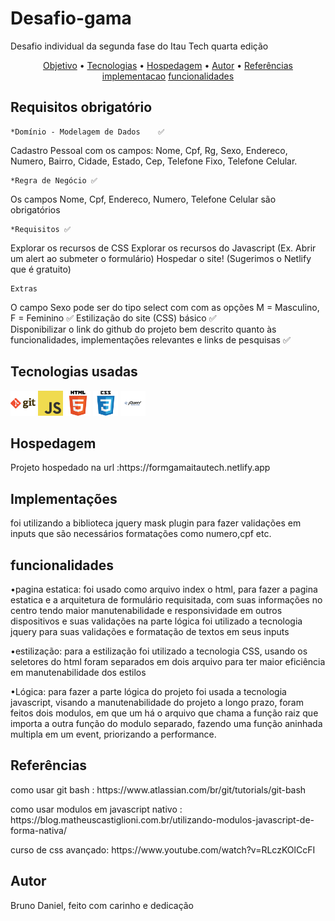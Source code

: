 # Desafio-gama
Desafio individual da segunda fase do Itau Tech quarta edição

<p align="center">
 <a href="#objetivo">Objetivo</a> •
 <a href="#tecnologias">Tecnologias</a> • 
 <a href="#hospedagem">Hospedagem</a> • 
 <a href="#autor">Autor</a> • 
 <a href="#referencia">Referências</a>
 <a href="#implementacao">implementacao</a>
 <a href="#funcionalidades">funcionalidades</a>
</p>

<h2 id="objetivo">Requisitos obrigatório</h2>

    *Domínio - Modelagem de Dados    ✅
Cadastro Pessoal com os campos: Nome,
Cpf, Rg, Sexo, Endereco, Numero, Bairro,
 Cidade, Estado, Cep, Telefone Fixo, Telefone Celular.    

    *Regra de Negócio ✅
Os campos Nome, Cpf, Endereco, Numero, Telefone Celular são obrigatórios 

    *Requisitos ✅
Explorar os recursos de CSS
Explorar os recursos do Javascript (Ex. Abrir um alert ao submeter o formulário)
Hospedar o site! (Sugerimos o Netlify que é gratuito) 

    Extras
O campo Sexo pode ser do tipo select com com as opções M = Masculino, F = Feminino ✅
Estilização do site (CSS) básico  ✅  
Disponibilizar o link do github do projeto bem descrito quanto às funcionalidades, implementações relevantes e links de pesquisas ✅

 <h2>Tecnologias usadas</h2>
<p id="tecnologias">
 <code><img height="40" src="https://raw.githubusercontent.com/github/explore/80688e429a7d4ef2fca1e82350fe8e3517d3494d/topics/git/git.png"></code>
 <code><img height="40" src="https://raw.githubusercontent.com/github/explore/80688e429a7d4ef2fca1e82350fe8e3517d3494d/topics/javascript/javascript.png"></code>
 <code><img height="40" src="https://raw.githubusercontent.com/github/explore/80688e429a7d4ef2fca1e82350fe8e3517d3494d/topics/html/html.png"></code>
 <code><img height="40" src="https://raw.githubusercontent.com/github/explore/80688e429a7d4ef2fca1e82350fe8e3517d3494d/topics/css/css.png"></code>
 <code><img height="40" src="https://raw.githubusercontent.com/github/explore/80688e429a7d4ef2fca1e82350fe8e3517d3494d/topics/jquery/jquery.png"></code>
</p>
 <h2>Hospedagem</h2>
 <p id="#hospedagem">Projeto hospedado na url :<a src="https://formgamaitautech.netlify.app">https://formgamaitautech.netlify.app</a></p>

 <h2 id="implementacao">Implementações</h2>
 <p> foi utilizando a biblioteca jquery mask plugin para fazer validações em inputs 
 que são necessários formatações como numero,cpf etc.
</p>

<h2 id="funcionalidades">funcionalidades</h2>
<p>•pagina estatica: foi usado como arquivo index o html, para fazer a pagina estatica
e a arquitetura de formulário requisitada, com suas informações no centro tendo maior manutenabilidade e responsividade em outros dispositivos e suas validações na parte lógica foi utilizado a tecnologia jquery para suas validações e formatação de textos em seus inputs</p>
<p>•estilização: para a estilização foi utilizado a tecnologia CSS, usando os seletores do html foram separados em dois arquivo para ter maior eficiência em manutenabilidade dos estilos
</p>
<p>•Lógica: para fazer a parte lógica do projeto foi usada a tecnologia javascript, visando a manutenabilidade do projeto a longo prazo, foram feitos dois modulos, em que um há o arquivo que chama a função raiz que importa a outra função do modulo separado,
fazendo uma função aninhada multipla em um event, priorizando a performance.
</p>
 <h2 >Referências</h2>

 <p id="referencia">como usar git bash : https://www.atlassian.com/br/git/tutorials/git-bash</p>

 <p>como usar modulos em javascript nativo : https://blog.matheuscastiglioni.com.br/utilizando-modulos-javascript-de-forma-nativa/</p>
 <p>curso de css avançado: https://www.youtube.com/watch?v=RLczKOlCcFI</p>

  <h2>Autor</h2>
 <p id="autor">Bruno Daniel, feito com carinho e dedicação</p>